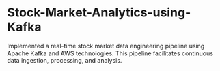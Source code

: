 # Stock-Market-Analytics-using-Kafka
Implemented a real-time stock market data engineering pipeline using Apache Kafka and AWS technologies. This pipeline facilitates continuous data ingestion, processing, and analysis.
